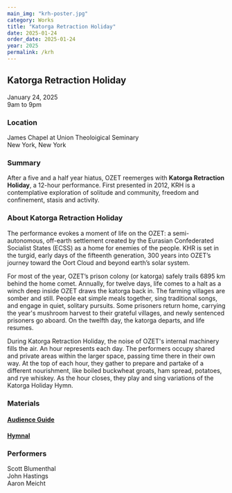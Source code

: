 ```yaml
---
main_img: "krh-poster.jpg"
category: Works
title: "Katorga Retraction Holiday"
date: 2025-01-24
order_date: 2025-01-24
year: 2025
permalink: /krh
---
```


## Katorga Retraction Holiday

January 24, 2025<br/>
9am to 9pm

### Location

James Chapel at Union Theoloigical Seminary<br/>
New York, New York

### Summary

After a five and a half year hiatus, OZET reemerges with **Katorga Retraction Holiday**, a 12-hour performance.  First presented in 2012, KRH is a contemplative exploration of solitude and community, freedom and confinement, stasis and activity.  

### About Katorga Retraction Holiday

The performance evokes a moment of life on the OZET: a semi-autonomous, off-earth settlement created by the Eurasian Confederated Socialist States (ECSS) as a home for enemies of the people.  KHR is set in the turgid, early days of the fifteenth generation, 300 years into OZET’s journey toward the Oort Cloud and beyond earth’s solar system.

For most of the year, OZET’s prison colony (or katorga) safely trails 6895 km behind the home comet.  Annually, for twelve days, life comes to a halt as a winch deep inside OZET draws the katorga back in. The farming villages are somber and still. People eat simple meals together, sing traditional songs, and engage in quiet, solitary pursuits. Some prisoners return home, carrying the year's mushroom harvest to their grateful villages, and newly sentenced prisoners go aboard.  On the twelfth day, the katorga departs, and life resumes.

During Katorga Retraction Holiday, the noise of OZET's internal machinery fills the air.  An hour represents each day.  The performers occupy shared and private areas within the larger space, passing time there in their own way.  At the top of each hour, they gather to prepare and partake of a different nourishment, like boiled buckwheat groats, ham spread, potatoes, and rye whiskey.  As the hour closes, they play and sing variations of the Katorga Holiday Hymn. 

### Materials

#### [Audience Guide](https://drive.google.com/file/d/12jPMtHxBNFEJnDS-t89nYZOUztuJ-2Pe/view?usp=sharing)

#### [Hymnal](https://drive.google.com/file/d/1iMNWWsUUzmRdEcBMX2krYP9L3lkFBgYq/view?usp=sharing)

### Performers

Scott Blumenthal<br>
John Hastings<br> 
Aaron Meicht<br>
